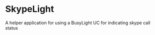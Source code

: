 SkypeLight
==========

A helper application for using a BusyLight UC for indicating skype call status